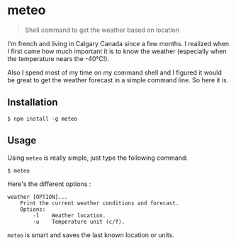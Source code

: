 meteo
=====

> Shell command to get the weather based on location


I'm french and living in Calgary Canada since a few months. I realized when I first came how much important it is to know the weather (especially when the temperature nears the -40°C!). 

Also I spend most of my time on my command shell and I figured it would be great to get the weather forecast in a simple command line. So here it is.


## Installation

    $ npm install -g meteo

## Usage

Using `meteo` is really simple, just type the following command:

    $ meteo

Here's the different options :

    weather [OPTION]...
	    Print the current weather conditions and forecast.
	    Options:
	        -l    Weather location.
	        -u    Temperature unit (c/f).

`meteo` is smart and saves the last known location or units.